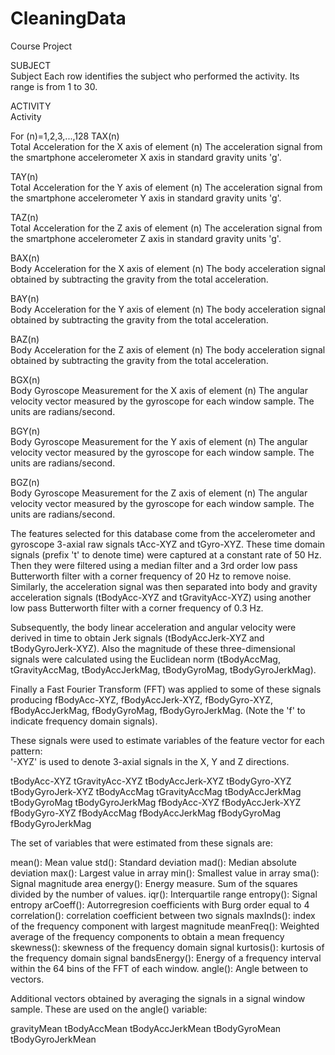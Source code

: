 # CleaningData
Course Project

SUBJECT		
	Subject
	Each row identifies the subject who performed the activity. Its range is from 1 to 30. 

ACTIVITY	
	Activity

For (n)=1,2,3,...,128
TAX(n)		
	Total Acceleration for the X axis of element (n)
	The acceleration signal from the smartphone accelerometer X axis in standard gravity units 'g'.

TAY(n)		
	Total Acceleration for the Y axis of element (n)
	The acceleration signal from the smartphone accelerometer Y axis in standard gravity units 'g'.

TAZ(n)		
	Total Acceleration for the Z axis of element (n)
	The acceleration signal from the smartphone accelerometer Z axis in standard gravity units 'g'.

BAX(n)		
	Body Acceleration for the X axis of element (n)
	The body acceleration signal obtained by subtracting the gravity from the total acceleration. 

BAY(n)		
	Body Acceleration for the Y axis of element (n)
	The body acceleration signal obtained by subtracting the gravity from the total acceleration. 

BAZ(n)		
	Body Acceleration for the Z axis of element (n)
	The body acceleration signal obtained by subtracting the gravity from the total acceleration. 

BGX(n)		
	Body Gyroscope Measurement for the X axis of element (n)
	The angular velocity vector measured by the gyroscope for each window sample. The units are radians/second.

BGY(n)		
	Body Gyroscope Measurement for the Y axis of element (n)
	The angular velocity vector measured by the gyroscope for each window sample. The units are radians/second.

BGZ(n)		
	Body Gyroscope Measurement for the Z axis of element (n)
	The angular velocity vector measured by the gyroscope for each window sample. The units are radians/second.
	

The features selected for this database come from the accelerometer and gyroscope 3-axial raw signals tAcc-XYZ and tGyro-XYZ. These time domain signals (prefix 't' to denote time) were captured at a constant rate of 50 Hz. Then they were filtered using a median filter and a 3rd order low pass Butterworth filter with a corner frequency of 20 Hz to remove noise. Similarly, the acceleration signal was then separated into body and gravity acceleration signals (tBodyAcc-XYZ and tGravityAcc-XYZ) using another low pass Butterworth filter with a corner frequency of 0.3 Hz. 

Subsequently, the body linear acceleration and angular velocity were derived in time to obtain Jerk signals (tBodyAccJerk-XYZ and tBodyGyroJerk-XYZ). Also the magnitude of these three-dimensional signals were calculated using the Euclidean norm (tBodyAccMag, tGravityAccMag, tBodyAccJerkMag, tBodyGyroMag, tBodyGyroJerkMag). 

Finally a Fast Fourier Transform (FFT) was applied to some of these signals producing fBodyAcc-XYZ, fBodyAccJerk-XYZ, fBodyGyro-XYZ, fBodyAccJerkMag, fBodyGyroMag, fBodyGyroJerkMag. (Note the 'f' to indicate frequency domain signals). 

These signals were used to estimate variables of the feature vector for each pattern:  
'-XYZ' is used to denote 3-axial signals in the X, Y and Z directions.

tBodyAcc-XYZ
tGravityAcc-XYZ
tBodyAccJerk-XYZ
tBodyGyro-XYZ
tBodyGyroJerk-XYZ
tBodyAccMag
tGravityAccMag
tBodyAccJerkMag
tBodyGyroMag
tBodyGyroJerkMag
fBodyAcc-XYZ
fBodyAccJerk-XYZ
fBodyGyro-XYZ
fBodyAccMag
fBodyAccJerkMag
fBodyGyroMag
fBodyGyroJerkMag

The set of variables that were estimated from these signals are: 

mean(): Mean value
std(): Standard deviation
mad(): Median absolute deviation 
max(): Largest value in array
min(): Smallest value in array
sma(): Signal magnitude area
energy(): Energy measure. Sum of the squares divided by the number of values. 
iqr(): Interquartile range 
entropy(): Signal entropy
arCoeff(): Autorregresion coefficients with Burg order equal to 4
correlation(): correlation coefficient between two signals
maxInds(): index of the frequency component with largest magnitude
meanFreq(): Weighted average of the frequency components to obtain a mean frequency
skewness(): skewness of the frequency domain signal 
kurtosis(): kurtosis of the frequency domain signal 
bandsEnergy(): Energy of a frequency interval within the 64 bins of the FFT of each window.
angle(): Angle between to vectors.

Additional vectors obtained by averaging the signals in a signal window sample. These are used on the angle() variable:

gravityMean
tBodyAccMean
tBodyAccJerkMean
tBodyGyroMean
tBodyGyroJerkMean

